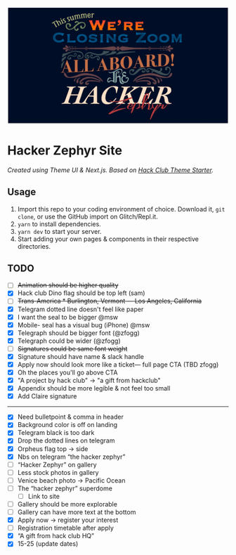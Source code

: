 ![](./public/meta.png)

# Hacker Zephyr Site

_Created using Theme UI & Next.js. Based on [Hack Club Theme Starter](https://github.com/hackclub/theme-starter)._

## Usage

1. Import this repo to your coding environment of choice. Download it, `git clone`, or use the GitHub import on Glitch/Repl.it.
2. `yarn` to install dependencies.
3. `yarn dev` to start your server.
4. Start adding your own pages & components in their respective directories.

## TODO

- [ ] ~~Animation should be higher quality~~
- [x] Hack club Dino flag should be top left (sam)
- [ ] ~~Trans-America * Burlington, Vermont — Los Angeles, California~~
- [x] Telegram dotted line doesn't feel like paper
- [x] I want the seal to be bigger @msw
- [x] Mobile- seal has a visual bug (iPhone) @msw
- [x] Telegraph should be bigger font (@zfogg)
- [x] Telegraph could be wider (@zfogg)
- [ ] ~~Signatures could be same font weight~~
- [x] Signature should have name & slack handle
- [x] Apply now should look more like a ticket— full page CTA (TBD zfogg)
- [x] Oh the places you'll go above CTA
- [x] "A project by hack club" -> "a gift from hackclub"
- [x] Appendix should be more legible & not feel too small
- [x] Add Claire signature

---

- [X] Need bulletpoint & comma in header
- [x] Background color is off on landing
- [x] Telegram black is too dark
- [x] Drop the dotted lines on telegram
- [x] Orpheus flag top -> side
- [x] Nbs on telegram “the hacker zephyr”
- [ ] “Hacker Zephyr” on gallery
- [ ] Less stock photos in gallery
- [ ] Venice beach photo -> Pacific Ocean
- [ ] The “hacker zephyr” superdome
	- [ ] Link to site
- [ ] Gallery should be more explorable
- [ ] Gallery can have more text at the bottom
- [x] Apply now -> register your interest
- [ ] Registration timetable after apply
- [X] “A gift from hack club HQ”
- [X] 15-25 (update dates)
